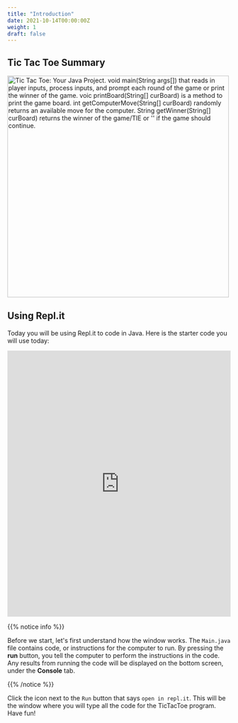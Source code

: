```yaml
---
title: "Introduction"
date: 2021-10-14T00:00:00Z
weight: 1
draft: false
---
```


## Tic Tac Toe Summary

<img src="../images/code.png" height="500" alt="Tic Tac Toe: Your Java Project. void main(String args[]) that reads in player inputs, process inputs, and prompt each round of the game or print the winner of the game. voic printBoard(String[] curBoard) is a method to print the game board. int getComputerMove(String[] curBoard) randomly returns an available move for the computer. String getWinner(String[] curBoard) returns the winner of the game/TIE or '' if the game should continue." /> 

## Using Repl.it

Today you will be using Repl.it to code in Java. Here is the starter code you will use today:

<iframe height="600px" width="100%" src="https://repl.it/@nuevofoundation/JavaTicTacToeStarterCode?lite=true#Main.java" scrolling="no" frameborder="no" allowtransparency="true" allowfullscreen="true" sandbox="allow-forms allow-pointer-lock allow-popups allow-same-origin allow-scripts allow-modals"></iframe>

{{% notice info %}}

Before we start, let's first understand how the window works. The `Main.java` file contains code, or instructions for the computer to run. By pressing the **run** button, you tell the computer to perform the instructions in the code. Any results from running the code will be displayed on the bottom screen, under the **Console** tab.

{{% /notice %}}

Click the icon next to the `Run` button that says `open in repl.it`. This will be the window where you will type all the code for the TicTacToe program. Have fun!